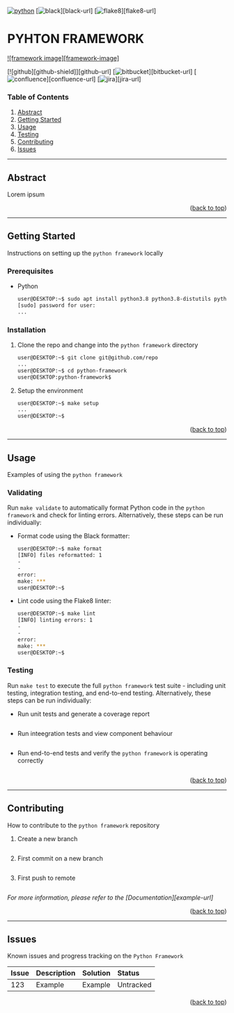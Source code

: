 <!-- python framework README.md -->
<div id="top"></div>


<!-- SHIELDS -->
[![python][python-shield]][python-url]
[![black][black-shield]][black-url]
[![flake8][flake8-shield]][flake8-url]


<!-- TITLE -->
# PYHTON FRAMEWORK #
[![framework image][framework-image]](https://example.com)

[![github][github-shield]][github-url]
[![bitbucket][bitbucket-shield]][bitbucket-url]
[![confluence][confluence-shield]][confluence-url]
[![jira][jira-shield]][jira-url]


<!-- TABLE OF CONTENTS -->
### Table of Contents ###
1. [Abstract](#abstract)
1. [Getting Started](#getting-started)
1. [Usage](#abstract)
1. [Testing](#abstract)
1. [Contributing](#abstract)
1. [Issues](#abstract)

<!-- ABSTRACT -->
---
## Abstract ##
Lorem ipsum

<p align="right">(<a href="#top">back to top</a>)</p>


<!-- GETTING STARTED -->
---
## Getting Started ##
Instructions on setting up the `python framework` locally

### Prerequisites ###
* Python
    ```bash
    user@DESKTOP:~$ sudo apt install python3.8 python3.8-distutils python3.8-venv
    [sudo] password for user:
    ...
    ```

### Installation ###
1. Clone the repo and change into the `python framework` directory
    ```bash
    user@DESKTOP:~$ git clone git@github.com/repo
    ...
    user@DESKTOP:~$ cd python-framework
    user@DESKTOP:python-framework$
    ```

2. Setup the environment
    ```bash
    user@DESKTOP:~$ make setup
    ...
    user@DESKTOP:~$
    ```

<p align="right">(<a href="#top">back to top</a>)</p>


<!-- USAGE -->
---
## Usage ##
Examples of using the `python framework`

### Validating ###
Run `make validate` to automatically format Python code in the `python framework` and check for linting errors. Alternatively, these steps can be run individually:

* Format code using the Black formatter:
    ```bash
    user@DESKTOP:~$ make format
    [INFO] files reformatted: 1
    -
    -
    error:
    make: ***
    user@DESKTOP:~$
    ```

* Lint code using the Flake8 linter:
    ```bash
    user@DESKTOP:~$ make lint
    [INFO] linting errors: 1
    -
    -
    error:
    make: ***
    user@DESKTOP:~$
    ```

### Testing ###
Run `make test` to execute the full `python framework` test suite - including unit testing, integration testing, and end-to-end testing. Alternatively, these steps can be run individually:

* Run unit tests and generate a coverage report
    ```bash
    ```

* Run inteegration tests and view component behaviour
    ```bash
    ```

* Run end-to-end tests and verify the `python framework` is operating correctly
    ```bash
    ```

<p align="right">(<a href="#top">back to top</a>)</p>


<!-- CONTRIBUTING -->
---
## Contributing ##
How to contribute to the `python framework` repository

1. Create a new branch
    ```bash
    ```

2. First commit on a new branch
    ```bash
    ```

3. First push to remote
    ```bash
    ```

_For more information, please refer to the [Documentation][example-url]_
<p align="right">(<a href="#top">back to top</a>)</p>


<!-- ISSUES -->
---
## Issues ##
Known issues and progress tracking on the `Python Framework`

| Issue | Description | Solution | Status |
|:------|:------------|:---------|:-------|
| 123   | Example     | Example  | Untracked|

<p align="right">(<a href="#top">back to top</a>)</p>


<!-- LINKS -->
[python-shield]: https://img.shields.io/badge/python3.8-logo?labelColor=3776ab&color=c9d1d9&logo=python&logoColor=c9d1d9
[python-url]: https://example.com

[black-shield]: https://img.shields.io/badge/code%20style-logo?label=black&labelColor=010409&color=c9d1d9

[flake8-shield]: https://img.shields.io/badge/code%20linter-logo?label=flake8&labelColor=010409&color=c9d1d9

[bitbucket-shield]: https://img.shields.io/badge/BITBUCKET-logo?labelColor=0052cc&color=c9d1d9&logo=bitbucket&logoColor=c9d1d9

[confluence-shield]: https://img.shields.io/badge/CONFLUENCE-logo?labelColor=0052cc&color=c9d1d9&logo=confluence&logoColor=c9d1d9

[jira-shield]: https://img.shields.io/badge/JIRA-logo?labelColor=0052cc&color=c9d1d9&logo=jira&logoColor=c9d1d9
